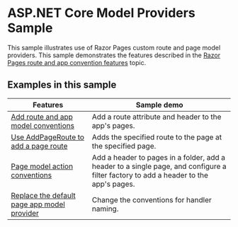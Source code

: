 # ASP.NET Core Model Providers Sample

This sample illustrates use of Razor Pages custom route and page model providers. This sample demonstrates the features described in the [Razor Pages route and app convention features](https://docs.microsoft.com/aspnet/core/mvc/razor-pages/razor-pages-convention-features) topic.

## Examples in this sample

| Features | Sample demo |
| -------- | ----------- |
| [Add route and app model conventions](https://docs.microsoft.com/aspnet/core/mvc/razor-pages/razor-pages-convention-features#add-route-and-app-model-conventions) | Add a route attribute and header to the app's pages. |
| [Use AddPageRoute to add a page route](https://docs.microsoft.com/aspnet/core/mvc/razor-pages/razor-pages-convention-features#configure-a-page-route) | Adds the specified route to the page at the specified page. |
| [Page model action conventions](https://docs.microsoft.com/aspnet/core/mvc/razor-pages/razor-pages-convention-features#page-model-action-conventions) | Add a header to pages in a folder, add a header to a single page, and configure a filter factory to add a header to the app's pages. |
| [Replace the default page app model provider](https://docs.microsoft.com/aspnet/core/mvc/razor-pages/razor-pages-convention-features#replace-the-default-page-app-model-provider) | Change the conventions for handler naming. |
